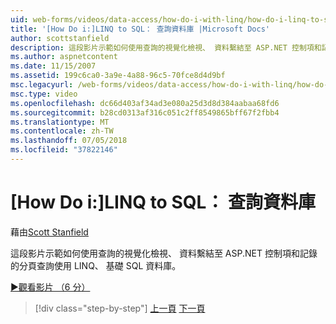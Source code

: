 ```yaml
---
uid: web-forms/videos/data-access/how-do-i-with-linq/how-do-i-linq-to-sql-querying-the-database
title: '[How Do i:]LINQ to SQL： 查詢資料庫 |Microsoft Docs'
author: scottstanfield
description: 這段影片示範如何使用查詢的視覺化檢視、 資料繫結至 ASP.NET 控制項和記錄的分頁查詢使用 LINQ、 基礎 SQL 資料庫。
ms.author: aspnetcontent
ms.date: 11/15/2007
ms.assetid: 199c6ca0-3a9e-4a88-96c5-70fce8d4d9bf
msc.legacyurl: /web-forms/videos/data-access/how-do-i-with-linq/how-do-i-linq-to-sql-querying-the-database
msc.type: video
ms.openlocfilehash: dc66d403af34ad3e080a25d3d8d384aabaa68fd6
ms.sourcegitcommit: b28cd0313af316c051c2ff8549865bff67f2fbb4
ms.translationtype: MT
ms.contentlocale: zh-TW
ms.lasthandoff: 07/05/2018
ms.locfileid: "37822146"
---
```

<a name="how-do-i-linq-to-sql-querying-the-database"></a>[How Do i:]LINQ to SQL： 查詢資料庫
====================
藉由[Scott Stanfield](https://github.com/scottstanfield)

這段影片示範如何使用查詢的視覺化檢視、 資料繫結至 ASP.NET 控制項和記錄的分頁查詢使用 LINQ、 基礎 SQL 資料庫。

[&#9654;觀看影片 （6 分）](https://channel9.msdn.com/Blogs/ASP-NET-Site-Videos/how-do-i-linq-to-sql-querying-the-database)

> [!div class="step-by-step"]
> [上一頁](how-do-i-linq-to-sql-data-model.md)
> [下一頁](how-do-i-linq-to-sql-updating-the-database.md)
